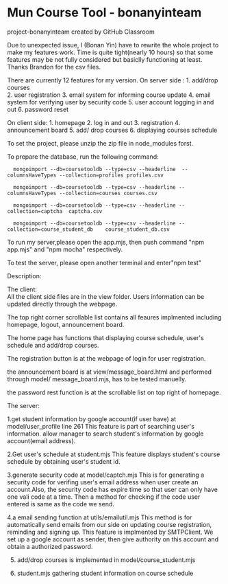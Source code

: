 # Mun Course Tool - bonanyinteam
project-bonanyinteam created by GitHub Classroom

Due to unexpected issue, I (Bonan Yin) have to rewrite the whole project to make my features work. Time is quite tight(nearly 10 hours) so that some features may be
not fully considered but basiclly functioning at least. Thanks Brandon for the csv files.



There are currently 12 features for my version. 
On server side : 
                1. add/drop courses  
                2. user registration
                3. email system for informing course update
                4. email system for verifying user by security code
                5. user account logging in and out
                6. password reset
             
On client side:
               1. homepage
               2. log in and out 
               3. registration
               4. announcement board
               5. add/ drop courses
               6. displaying courses schedule
               
To set the project, please unzip the zip file in node_modules forst.

To prepare the database, run the following command:

      mongoimport --db=coursetooldb --type=csv --headerline  --columnsHaveTypes --collection=profiles profiles.csv

      mongoimport --db=coursetooldb --type=csv --headerline --columnsHaveTypes --collection=courses courses.csv

      mongoimport --db=coursetooldb --type=csv --headerline --collection=captcha  captcha.csv

      mongoimport --db=coursetooldb --type=csv --headerline --collection=course_student_db    course_student_db.csv
      
      
To run my server,please open the app.mjs, then push command "npm app.mjs" and "npm mocha" respectively.

To test the server, please open another terminal and enter"npm test"

Description:

The client:  
All the client side files are in the view folder. Users information can be updated directly through the webpage.

The top right corner scrollable list contains all feaures implmented including homepage, logout, announcement board.

The home page has functions that displaying course schedule, user's schedule and add/drop courses.

The registration button is at the webpage of login for user registration.

the announcement board is at view/message_board.html and performed through model/ message_board.mjs, has to be tested manuelly.

the password rest function is at the scrollable list on top right of homepage.




The server:

1.get student information by google account(if user have) at model/user_profile line 261 This feature is part of searching user's information. allow manager to search student's information by google account(email address).

2.Get user's schedule at student.mjs This feature displays student's course schedule by obtaining user's student id.

3.generate security code at model/captch.mjs This is for generating a security code for verifing user's email address when user create an account.Also, the security code has expire time so that user can only have one vali code at a time. Then a method for checking if the code user entered is same as the code we send.

4.a email sending function at utils/emailutil.mjs
This method is for automatically send emails from our side on updating course registration, reminding and signing up. This feature is implmented by SMTPClient. We set up a google account as sender, then give authority on this account and obtain a authorized password.

5. add/drop courses is implemented in model/course_student.mjs 

6. student.mjs gathering student information on course schedule

